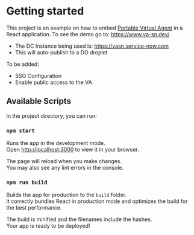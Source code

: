 # Getting started

This project is an example on how to embed [Portable Virtual Agent](https://docs.servicenow.com/bundle/washingtondc-servicenow-platform/page/administer/virtual-agent/concept/use-portable-va-web-client.html) in a React application. 
To see the demo go to: https://www.va-sn.dev/

* The DC Instance being used is: https://vasn.service-now.com
* This will auto-publish to a DO droplet


To be added:
* SSO Configuration
* Enable public access to the VA

## Available Scripts

In the project directory, you can run:

### `npm start`

Runs the app in the development mode.\
Open [http://localhost:3000](http://localhost:3000) to view it in your browser.

The page will reload when you make changes.\
You may also see any lint errors in the console.

### `npm run build`

Builds the app for production to the `build` folder.\
It correctly bundles React in production mode and optimizes the build for the best performance.

The build is minified and the filenames include the hashes.\
Your app is ready to be deployed!